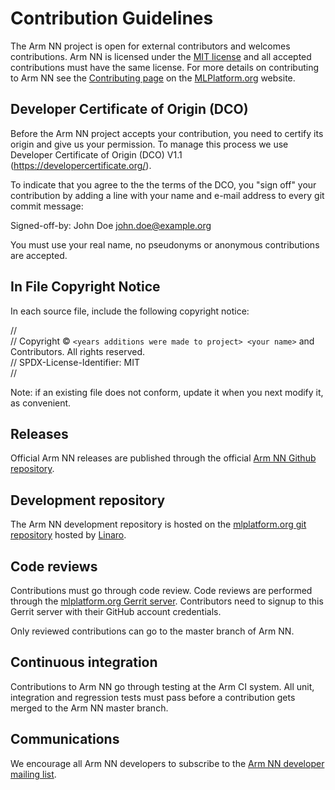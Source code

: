 # Contribution Guidelines

The Arm NN project is open for external contributors and welcomes contributions. Arm NN is licensed under the [MIT license](https://spdx.org/licenses/MIT.html) and all accepted contributions must have the same license. For more details on contributing to Arm NN see the [Contributing page](https://mlplatform.org/contributing/) on the [MLPlatform.org](https://mlplatform.org/) website.

## Developer Certificate of Origin (DCO)

Before the Arm NN project accepts your contribution, you need to certify its origin and give us your permission.  To manage this process we use Developer Certificate of Origin (DCO) V1.1 (https://developercertificate.org/).

To indicate that you agree to the the terms of the DCO, you "sign off" your contribution by adding a line with your name and e-mail address to every git commit message:

Signed-off-by: John Doe <john.doe@example.org>

You must use your real name, no pseudonyms or anonymous contributions are accepted.

## In File Copyright Notice

In each source file, include the following copyright notice:

//  
// Copyright © `<years additions were made to project> <your name>` and Contributors. All rights reserved.  
// SPDX-License-Identifier: MIT  
//

Note: if an existing file does not conform, update it when you next modify it, as convenient.

## Releases

Official Arm NN releases are published through the official [Arm NN Github repository](https://github.com/ARM-software/armnn).

## Development repository

The Arm NN development repository is hosted on the [mlplatform.org git repository](https://git.mlplatform.org/ml/armnn.git/) hosted by [Linaro](https://www.linaro.org/).

## Code reviews

Contributions must go through code review. Code reviews are performed through the [mlplatform.org Gerrit server](https://review.mlplatform.org). Contributors need to signup to this Gerrit server with their GitHub account
credentials.

Only reviewed contributions can go to the master branch of Arm NN.

## Continuous integration

Contributions to Arm NN go through testing at the Arm CI system. All unit, integration and regression tests must pass before a contribution gets merged to the Arm NN master branch.

## Communications

We encourage all Arm NN developers to subscribe to the [Arm NN developer mailing list](https://lists.linaro.org/mailman/listinfo/armnn-dev).
